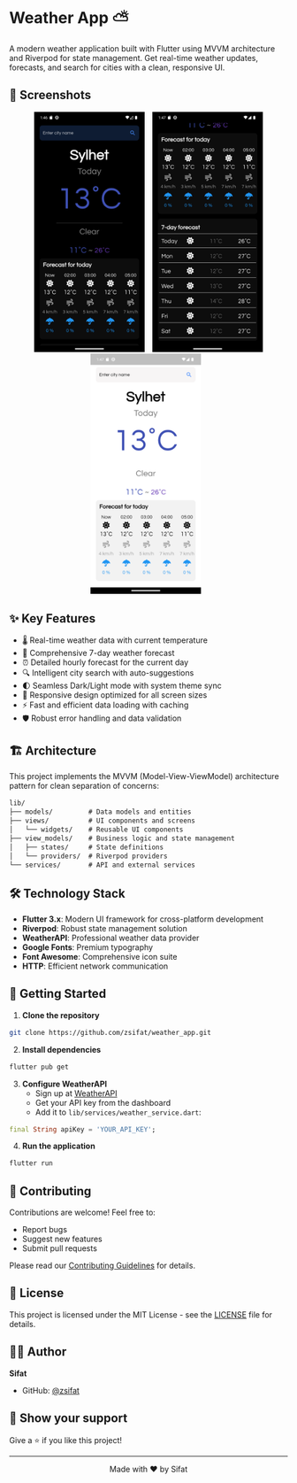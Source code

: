 # Weather App ⛅

A modern weather application built with Flutter using MVVM architecture and Riverpod for state management. Get real-time weather updates, forecasts, and search for cities with a clean, responsive UI.

## 📱 Screenshots

<p align="center"> 
  <img src="screenshots/dark_mode.png" width="200" alt="Dark Mode" style="margin-right: 10px"/>
  <img src="screenshots/details.png" width="200" alt="Weather Details"/>
  <img src="screenshots/light_mode.png" width="200" alt="Light Mode" style="margin-right: 10px"/>
</p>

## ✨ Key Features

- 🌡️ Real-time weather data with current temperature
- 📅 Comprehensive 7-day weather forecast
- ⏰ Detailed hourly forecast for the current day
- 🔍 Intelligent city search with auto-suggestions
- 🌓 Seamless Dark/Light mode with system theme sync
- 📱 Responsive design optimized for all screen sizes
- ⚡ Fast and efficient data loading with caching
- 🛡️ Robust error handling and data validation

## 🏗️ Architecture

This project implements the MVVM (Model-View-ViewModel) architecture pattern for clean separation of concerns:

```
lib/
├── models/         # Data models and entities
├── views/          # UI components and screens
│   └── widgets/    # Reusable UI components
├── view_models/    # Business logic and state management
│   ├── states/     # State definitions
│   └── providers/  # Riverpod providers
└── services/       # API and external services
```

## 🛠️ Technology Stack

- **Flutter 3.x**: Modern UI framework for cross-platform development
- **Riverpod**: Robust state management solution
- **WeatherAPI**: Professional weather data provider
- **Google Fonts**: Premium typography
- **Font Awesome**: Comprehensive icon suite
- **HTTP**: Efficient network communication

## 🚀 Getting Started

1. **Clone the repository**
```bash
git clone https://github.com/zsifat/weather_app.git
```

2. **Install dependencies**
```bash
flutter pub get
```

3. **Configure WeatherAPI**
   - Sign up at [WeatherAPI](https://www.weatherapi.com/)
   - Get your API key from the dashboard
   - Add it to `lib/services/weather_service.dart`:
```dart
final String apiKey = 'YOUR_API_KEY';
```

4. **Run the application**
```bash
flutter run
```

## 🤝 Contributing

Contributions are welcome! Feel free to:

- Report bugs
- Suggest new features
- Submit pull requests

Please read our [Contributing Guidelines](CONTRIBUTING.md) for details.

## 📄 License

This project is licensed under the MIT License - see the [LICENSE](LICENSE) file for details.

## 👨‍💻 Author

**Sifat**
- GitHub: [@zsifat](https://github.com/zsifat)

## 🌟 Show your support

Give a ⭐️ if you like this project!

---

<p align="center">Made with ❤️ by Sifat</p>
